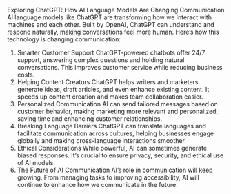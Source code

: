 Exploring ChatGPT: How AI Language Models Are Changing Communication
AI language models like ChatGPT are transforming how we interact with machines and each other. Built by OpenAI, ChatGPT can understand and respond naturally, making conversations feel more human. Here’s how this technology is changing communication:
1.	Smarter Customer Support
ChatGPT-powered chatbots offer 24/7 support, answering complex questions and holding natural conversations. This improves customer service while reducing business costs.
2.	Helping Content Creators
ChatGPT helps writers and marketers generate ideas, draft articles, and even enhance existing content. It speeds up content creation and makes team collaboration easier.
3.	Personalized Communication
AI can send tailored messages based on customer behavior, making marketing more relevant and personalized, saving time and enhancing customer relationships.
4.	Breaking Language Barriers
ChatGPT can translate languages and facilitate communication across cultures, helping businesses engage globally and making cross-language interactions smoother.
5.	Ethical Considerations
While powerful, AI can sometimes generate biased responses. It’s crucial to ensure privacy, security, and ethical use of AI models.
6.	The Future of AI Communication
AI’s role in communication will keep growing. From managing tasks to improving accessibility, AI will continue to enhance how we communicate in the future.

